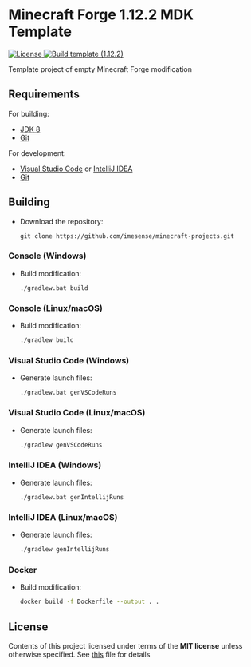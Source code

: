 # Minecraft Forge 1.12.2 MDK Template

<div>
  <p>
    <a href="./LICENSE">
      <img src="https://img.shields.io/badge/License-MIT-blue.svg" alt="License" />
    </a>
    <a href="https://github.com/imesense/minecraft-projects/actions/workflows/build-template-1.12.2.yml">
      <img src="https://github.com/imesense/minecraft-projects/actions/workflows/build-template-1.12.2.yml/badge.svg" alt="Build template (1.12.2)" />
    </a>
  </p>
</div>

Template project of empty Minecraft Forge modification

## Requirements

For building:

- [JDK 8](https://github.com/adoptium/temurin8-binaries/releases/latest)
- [Git](https://git-scm.com/downloads)

For development:

- [Visual Studio Code](https://code.visualstudio.com/) or [IntelliJ IDEA](https://www.jetbrains.com/idea/download)
- [Git](https://git-scm.com/downloads)

## Building

- Download the repository:

  ```console
  git clone https://github.com/imesense/minecraft-projects.git
  ```

### Console (Windows)

- Build modification:

  ```console
  ./gradlew.bat build
  ```

### Console (Linux/macOS)

- Build modification:

  ```sh
  ./gradlew build
  ```

### Visual Studio Code (Windows)

- Generate launch files:

  ```console
  ./gradlew.bat genVSCodeRuns
  ```

### Visual Studio Code (Linux/macOS)

- Generate launch files:

  ```sh
  ./gradlew genVSCodeRuns
  ```

### IntelliJ IDEA (Windows)

- Generate launch files:

  ```console
  ./gradlew.bat genIntellijRuns
  ```

### IntelliJ IDEA (Linux/macOS)

- Generate launch files:

  ```sh
  ./gradlew genIntellijRuns
  ```

### Docker

- Build modification:

  ```sh
  docker build -f Dockerfile --output . .
  ```

## License

Contents of this project licensed under terms of the __MIT license__ unless otherwise specified. See [this](./LICENSE) file for details
